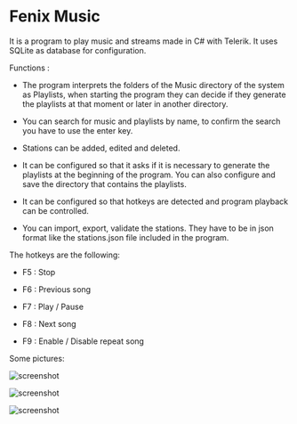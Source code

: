 # Fenix Music

It is a program to play music and streams made in C# with Telerik. It uses SQLite as database for configuration.

Functions :

* The program interprets the folders of the Music directory of the system as Playlists, when starting the program they can decide if they generate the playlists at that moment or later in another directory.

* You can search for music and playlists by name, to confirm the search you have to use the enter key.

* Stations can be added, edited and deleted.

* It can be configured so that it asks if it is necessary to generate the playlists at the beginning of the program. You can also configure and save the directory that contains the playlists.

* It can be configured so that hotkeys are detected and program playback can be controlled.

* You can import, export, validate the stations. They have to be in json format like the stations.json file included in the program.

The hotkeys are the following:

* F5 : Stop

* F6 : Previous song

* F7 : Play / Pause

* F8 : Next song

* F9 : Enable / Disable repeat song

Some pictures:

![screenshot](https://blogger.googleusercontent.com/img/a/AVvXsEhAApkq66r8rKJ8X_COWOyLBkgSgt7tDjsi_Rguj5Od0_A80WRFmLy75lhrMTkUofSfR-XzMHnjgDhup2_19KKC0MOgla9q0M7qVtRumddsDQ4872UYSPEnmiS81Tjru9KoL83692J7ijZH0apT542ndEnYhmrcNfYGW3Yx_VxbfmfukOV3S9HtgI8s=s872)

![screenshot](https://blogger.googleusercontent.com/img/a/AVvXsEg75_CPN4G-RQIv9KDeoWx6rFDhLGJeuoE3ymRnq2ELdo_rZgEEx15w2acAXgFTY6mUsTzoisMdt7J5GOroPu_4j6KZr-tUTsmkqMQdLPsUX03C4LPfGWYqbVRzOEq4dpFqxfMTPY_nhGcUhOL9nooZ7vWjz6AvsBYv94nGriYhKwjO0WEXlCJbPY94=s872)

![screenshot](https://blogger.googleusercontent.com/img/a/AVvXsEj-az7AhLuCeRRv9LfVvbBQULbdqAQmAblnn33jCF12ZKdDF5mdqzGnS9Nti-lUb3XQax6e0q97tPrqQcfmhbKN9RpbHshfq2-zlr3yPRZWGo5iQCC6IDiamSJHeqpwXSz3ADfU2AqKuHCBv0TnFLWSepmAs2WzrCxabZsdurksLLBMv9-7_1kuCekO=s872)

